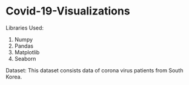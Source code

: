 # Covid-19-Visualizations

Libraries Used:
  1. Numpy
  2. Pandas
  3. Matplotlib
  4. Seaborn
  
Dataset: This dataset consists data of corona virus patients from South Korea.
